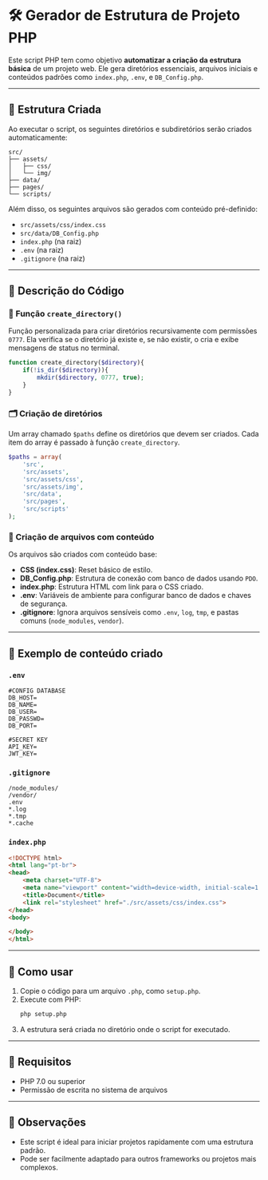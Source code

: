 # 🛠️ Gerador de Estrutura de Projeto PHP

Este script PHP tem como objetivo **automatizar a criação da estrutura básica** de um projeto web. Ele gera diretórios essenciais, arquivos iniciais e conteúdos padrões como `index.php`, `.env`, e `DB_Config.php`.

---

## 📁 Estrutura Criada

Ao executar o script, os seguintes diretórios e subdiretórios serão criados automaticamente:

```
src/
├── assets/
│   ├── css/
│   └── img/
├── data/
├── pages/
└── scripts/
```

Além disso, os seguintes arquivos são gerados com conteúdo pré-definido:

- `src/assets/css/index.css`
- `src/data/DB_Config.php`
- `index.php` (na raiz)
- `.env` (na raiz)
- `.gitignore` (na raiz)

---

## 📄 Descrição do Código

### 🔧 Função `create_directory()`

Função personalizada para criar diretórios recursivamente com permissões `0777`. Ela verifica se o diretório já existe e, se não existir, o cria e exibe mensagens de status no terminal.

```php
function create_directory($directory){
    if(!is_dir($directory)){
        mkdir($directory, 0777, true);
    }
}
```

### 🗂️ Criação de diretórios

Um array chamado `$paths` define os diretórios que devem ser criados. Cada item do array é passado à função `create_directory`.

```php
$paths = array(
    'src',
    'src/assets',
    'src/assets/css',
    'src/assets/img',
    'src/data',
    'src/pages',
    'src/scripts'
);
```

### 📃 Criação de arquivos com conteúdo

Os arquivos são criados com conteúdo base:

- **CSS (index.css)**: Reset básico de estilo.
- **DB_Config.php**: Estrutura de conexão com banco de dados usando `PDO`.
- **index.php**: Estrutura HTML com link para o CSS criado.
- **.env**: Variáveis de ambiente para configurar banco de dados e chaves de segurança.
- **.gitignore**: Ignora arquivos sensíveis como `.env`, `log`, `tmp`, e pastas comuns (`node_modules`, `vendor`).

---

## 📌 Exemplo de conteúdo criado

### `.env`
```env
#CONFIG DATABASE
DB_HOST=
DB_NAME=
DB_USER=
DB_PASSWD=
DB_PORT=

#SECRET KEY
API_KEY=
JWT_KEY=
```

### `.gitignore`
```gitignore
/node_modules/
/vendor/
.env
*.log
*.tmp
*.cache
```

### `index.php`
```html
<!DOCTYPE html>
<html lang="pt-br">
<head>
    <meta charset="UTF-8">
    <meta name="viewport" content="width=device-width, initial-scale=1.0">
    <title>Document</title>
    <link rel="stylesheet" href="./src/assets/css/index.css"> 
</head>
<body>

</body>
</html>
```

---

## 🚀 Como usar

1. Copie o código para um arquivo `.php`, como `setup.php`.
2. Execute com PHP:
   ```bash
   php setup.php
   ```
3. A estrutura será criada no diretório onde o script for executado.

---

## 🧩 Requisitos

- PHP 7.0 ou superior
- Permissão de escrita no sistema de arquivos

---

## 📌 Observações

- Este script é ideal para iniciar projetos rapidamente com uma estrutura padrão.
- Pode ser facilmente adaptado para outros frameworks ou projetos mais complexos.
